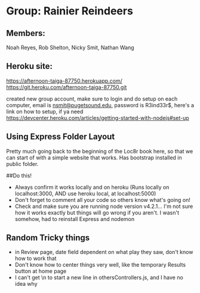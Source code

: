 # Group: Rainier Reindeers

## Members:
 Noah Reyes, Rob Shelton, Nicky Smit, Nathan Wang

## Heroku site:
https://afternoon-taiga-87750.herokuapp.com/
https://git.heroku.com/afternoon-taiga-87750.git

created new group account, make sure to login and do setup on each computer, email is nsmit@pugetsound.edu, password is R3ind33r$, here's a link on how to setup, if ya need
https://devcenter.heroku.com/articles/getting-started-with-nodejs#set-up

## Using Express Folder Layout
Pretty much going back to the beginning of the Loc8r book here, so that we can start of with a simple website that works. Has bootstrap installed in public folder.

##Do this!
- Always confirm it works locally and on heroku
(Runs locally on localhost:3000, AND use heroku local, at localhost:5000)
- Don't forget to comment all your code so others know what's going on!
- Check and make sure you are running node version v4.2.1... I'm not sure how it works exactly but things will go wrong if you aren't. I wasn't somehow, had to reinstall Express and nodemon

## Random Tricky things
- in Review page, date field dependent on what play they saw, don't know how to work that
- Don't know how to center things very well, like the temporary Results button at home page
- I can't get \n to start a new line in othersControllers.js, and I have no idea why
